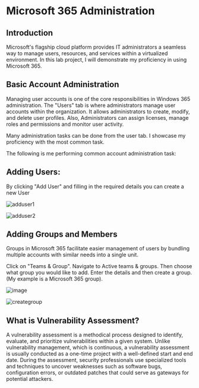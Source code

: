 # Microsoft 365 Administration


## Introduction
Microsoft's flagship cloud platform provides IT administrators a seamless way to manage users, resources, and services within a virtualized environment. In this lab project, I will demonstrate my proficiency in using Microsoft 365.


## Basic Account Administration 
Managing user accounts is one of the core responsibilities in Windows 365 administration. The "Users" tab is where administrators manage user accounts within the organization. It allows administrators to create, modify, and delete user profiles. Also, Administrators can assign licenses, manage roles and permissions and monitor user activity. 

Many administration tasks can be done from the user tab. I showcase my proficiency with the most common task.

The following is me performing common account administration task: 

  ## Adding Users: 
By clicking "Add  User" and filling in the required details you can create a new User 

![adduser1](https://github.com/user-attachments/assets/7789fc9e-2ba5-48eb-9778-dc258e0aef83)


![adduser2](https://github.com/user-attachments/assets/b0090e15-c342-45a2-a9f2-60e546cf2ed7)

  ## Adding Groups and Members 
Groups in Microsoft 365 facilitate easier management of users by bundling multiple accounts with similar needs into a single unit. 

Click on "Teams & Group". Navigate to Active teams & groups. Then choose what group you would like to add. Enter the details and then create a group. (My example is a  Microsoft 365 group).

![image](https://github.com/user-attachments/assets/29358b65-4093-4dfb-aa23-21be33589e1c)



![creategroup](https://github.com/user-attachments/assets/9d867495-8f00-4833-a503-6bfc9f1048b9)


  




## What is Vulnerability Assessment?
A vulnerability assessment is a methodical process designed to identify, evaluate, and prioritize vulnerabilities within a given system. Unlike vulnerability management, which is continuous, a vulnerability assessment is usually conducted as a one-time project with a well-defined start and end date. During the assessment, security professionals use specialized tools and techniques to uncover weaknesses such as software bugs, configuration errors, or outdated patches that could serve as gateways for potential attackers.
